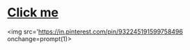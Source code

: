 # <a href="javascript:alert('XSS Attack!');">Click me</a>
</spam></p><img src='https://in.pinterest.com/pin/932245191599758496 onchange=prompt(1)></img>
